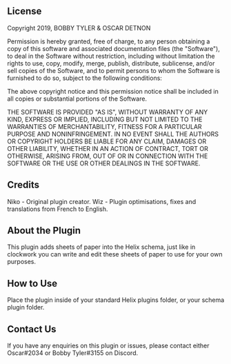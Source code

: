 ## License

Copyright 2019, BOBBY TYLER & OSCAR DETNON

Permission is hereby granted, free of charge, to any person obtaining a copy of this software and associated documentation files (the "Software"), to deal in the Software without restriction, 
including without limitation the rights to use, copy, modify, merge, publish, distribute, sublicense, and/or sell copies of the Software, and to permit persons to whom the Software is furnished to do so, 
subject to the following conditions:

The above copyright notice and this permission notice shall be included in all copies or substantial portions of the Software.

THE SOFTWARE IS PROVIDED "AS IS", WITHOUT WARRANTY OF ANY KIND, EXPRESS OR IMPLIED, INCLUDING BUT NOT LIMITED TO THE WARRANTIES OF MERCHANTABILITY, FITNESS FOR A PARTICULAR PURPOSE AND NONINFRINGEMENT. 
IN NO EVENT SHALL THE AUTHORS OR COPYRIGHT HOLDERS BE LIABLE FOR ANY CLAIM, DAMAGES OR OTHER LIABILITY, WHETHER IN AN ACTION OF CONTRACT, TORT OR OTHERWISE, ARISING FROM, OUT OF OR IN CONNECTION WITH 
THE SOFTWARE OR THE USE OR OTHER DEALINGS IN THE SOFTWARE.

## Credits

Niko - Original plugin creator.
Wiz - Plugin optimisations, fixes and translations from French to English.

## About the Plugin

This plugin adds sheets of paper into the Helix schema, just like in clockwork you can write and edit these sheets of paper to use for your own purposes.

## How to Use

Place the plugin inside of your standard Helix plugins folder, or your schema plugin folder.

## Contact Us

If you have any enquiries on this plugin or issues, please contact either Oscar#2034 or Bobby Tyler#3155 on Discord.